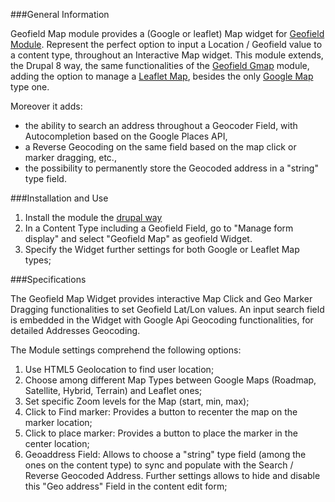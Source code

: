 ###General Information

Geofield Map module provides a (Google or leaflet) Map widget for
[Geofield Module](https://www.drupal.org/project/geofield).
Represent the perfect option to input a Location / Geofield value to a 
content type, throughout an Interactive Map widget.
This module extends, the Drupal 8 way, the same functionalities of the
 [Geofield Gmap](https://www.drupal.org/project/geofield_gmap) module,
adding the option to manage a [Leaflet Map](http://leafletjs.com/), 
besides the only [Google Map](https://developers.google.com/maps/web/) type one.

Moreover it adds:
- the ability to search an address throughout a Geocoder Field, with 
Autocompletion based on the Google Places API,
- a Reverse Geocoding on the same field based on the map click or marker 
dragging, etc.,
- the possibility to permanently store the Geocoded address 
in a "string" type field.

###Installation and Use

1. Install the module the 
[drupal way](http://drupal.org/documentation/install/modules-themes/modules-8)
2. In a Content Type including a Geofield Field, go to "Manage form display" 
and select "Geofield Map" as geofield Widget.
3. Specify the Widget further settings for both Google or Leaflet Map types;

###Specifications

The Geofield Map Widget provides interactive Map Click and Geo Marker Dragging 
functionalities to set Geofield Lat/Lon values.
An input search field is embedded in the Widget with Google Api Geocoding 
functionalities, for detailed Addresses Geocoding.

The Module settings comprehend the following options:

1. Use HTML5 Geolocation to find user location;
2. Choose among different Map Types between Google Maps 
(Roadmap, Satellite, Hybrid, Terrain) and Leaflet ones;
3. Set specific Zoom levels for the Map (start, min, max);
4. Click to Find marker: Provides a button to recenter the map 
on the marker location;
5. Click to place marker: Provides a button to place the marker 
in the center location;
6. Geoaddress Field: Allows to choose a "string" type field 
(among the ones on the content type) to sync and populate 
with the Search / Reverse Geocoded Address. Further settings allows to hide 
and disable this "Geo address" Field in the content edit form;
